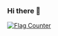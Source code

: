 ### Hi there 👋 
<a href="https://info.flagcounter.com/Ffs8"><img src="https://s01.flagcounter.com/map/Ffs8/size_s/txt_000000/border_CCCCCC/pageviews_1/viewers_0/flags_0/" alt="Flag Counter" border="0"></a>
